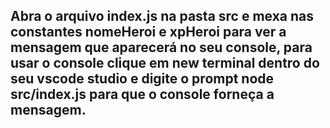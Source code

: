 ## Abra o arquivo index.js na pasta src e mexa nas constantes nomeHeroi e xpHeroi para ver a mensagem que aparecerá no seu console, para usar o console clique em new terminal dentro do seu vscode studio e digite o prompt node src/index.js para que o console forneça a mensagem.
